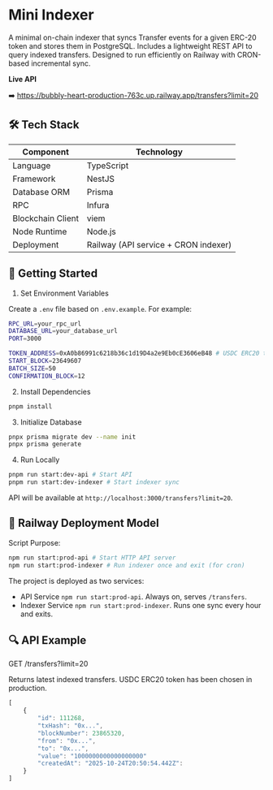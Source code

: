 # Mini Indexer

A minimal on-chain indexer that syncs Transfer events for a given ERC-20 token and stores them in PostgreSQL. Includes a lightweight REST API to query indexed transfers. Designed to run efficiently on Railway with CRON-based incremental sync.

**Live API**

➡️ https://bubbly-heart-production-763c.up.railway.app/transfers?limit=20

## 🛠 Tech Stack

| Component         | Technology                           |
| ----------------- | ------------------------------------ |
| Language          | TypeScript                           |
| Framework         | NestJS                               |
| Database ORM      | Prisma                               |
| RPC               | Infura                               |
| Blockchain Client | viem                                 |
| Node Runtime      | Node.js                              |
| Deployment        | Railway (API service + CRON indexer) |

## 🧪 Getting Started

1. Set Environment Variables

Create a `.env` file based on `.env.example`. For example:

```sh
RPC_URL=your_rpc_url
DATABASE_URL=your_database_url
PORT=3000

TOKEN_ADDRESS=0xA0b86991c6218b36c1d19D4a2e9Eb0cE3606eB48 # USDC ERC20 token
START_BLOCK=23649607
BATCH_SIZE=50
CONFIRMATION_BLOCK=12
```

2. Install Dependencies

```sh
pnpm install
```

3. Initialize Database

```sh
pnpx prisma migrate dev --name init
pnpx prisma generate
```

4. Run Locally

```sh
pnpm run start:dev-api # Start API
pnpm run start:dev-indexer # Start indexer sync
```

API will be available at `http://localhost:3000/transfers?limit=20`.

## 🚀 Railway Deployment Model

Script Purpose:

```sh
npm run start:prod-api # Start HTTP API server
npm run start:prod-indexer # Run indexer once and exit (for cron)
```

The project is deployed as two services:

- API Service `npm run start:prod-api`. Always on, serves `/transfers`.
- Indexer Service `npm run start:prod-indexer`. Runs one sync every hour and exits.

## 🔍 API Example

GET /transfers?limit=20

Returns latest indexed transfers. USDC ERC20 token has been chosen in production.

```js
[
    {
        "id": 111268,
        "txHash": "0x...",
        "blockNumber": 23865320,
        "from": "0x...",
        "to": "0x...",
        "value": "1000000000000000000"
        "createdAt": "2025-10-24T20:50:54.442Z":
    }
]
```
